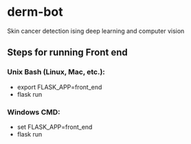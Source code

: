 # derm-bot
Skin cancer detection ising deep learning and computer vision

## Steps for running Front end


### Unix Bash (Linux, Mac, etc.):

* export FLASK_APP=front_end
* flask run

### Windows CMD:

* set FLASK_APP=front_end
* flask run
